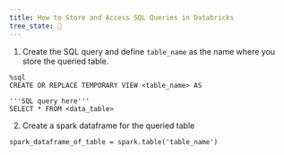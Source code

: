 ```yaml
---
title: How to Store and Access SQL Queries in Databricks
tree_state: 🌱
---
```


1. Create the SQL query and define `table_name` as the name where you store the queried table.
```
%sql
CREATE OR REPLACE TEMPORARY VIEW <table_name> AS 

'''SQL query here'''
SELECT * FROM <data_table>
```

2. Create a spark dataframe for the queried table
```
spark_dataframe_of_table = spark.table('table_name')
```